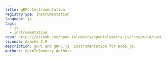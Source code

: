 ```yaml
---
title: gRPC Instrumentation
registryType: instrumentation
language: js
tags:
  - js
  - instrumentation
repo: https://github.com/open-telemetry/opentelemetry-js/tree/main/packages/opentelemetry-instrumentation-grpc
license: Apache 2.0
description: gRPC and gRPC.js  instrumentation for Node.js.
authors: OpenTelemetry Authors
---
```

